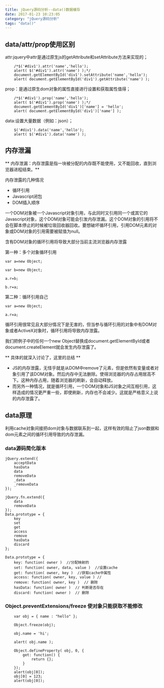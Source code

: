 ```yaml
---
title: jQuery源码分析--data()数据缓存
date: 2017-01-23 10:23:05
category: "jQuery源码分析"
tags: "data()"
---
```

## data/attr/prop使用区别

attr:jquery中attr是通过原生js的getAttribute和setAttribute方法来实现的；
```
	/*$('#div1').attr('name','hello');		
	alert( $('#div1').attr('name') );*/
	document.getElementById('div1').setAttribute('name','hello');
	alert( document.getElementById('div1').getAttribute('name') );
```

prop：是通过原生dom对象的属性直接进行设置和获取属性值得；

```
	/*$('#div1').prop('name','hello');	
	alert( $('#div1').prop('name') );*/
	document.getElementById('div1')['name'] = 'hello';
	alert( document.getElementById('div1')['name'] );
```

data:设置大量数据（例如：json）；
```
	$('#div1').data('name','hello');	
	alert( $('#div1').data('name') );
```

## 内存泄漏

** 内存泄漏：内存泄露是指一块被分配的内存既不能使用，又不能回收，直到浏览器进程结束。**

内存泄露的几种情况

* 循环引用
* Javascript闭包
* DOM插入顺序

一个DOM对象被一个Javascript对象引用，与此同时又引用同一个或其它的Javascript对象，这个DOM对象可能会引发内存泄漏。这个DOM对象的引用将不会在脚本停止的时候被垃圾回收器回收。要想破坏循环引用，引用DOM元素的对象或DOM对象的引用需要被赋值为null。

含有DOM对象的循环引用将导致大部分当前主流浏览器内存泄露

第一种：多个对象循环引用
```
var a=new Object;

var b=new Object;

a.r=b;

b.r=a;
```

第二种：循环引用自己
```
var a=new Object;

a.r=a;
```

循环引用很常见且大部分情况下是无害的，但当参与循环引用的对象中有DOM对象或者ActiveX对象时，循环引用将导致内存泄露。

我们把例子中的任何一个new Object替换成document.getElementById或者document.createElement就会发生内存泄露了。

** 具体的就深入讨论了，这里的总结 **

* JS的内存泄露，无怪乎就是从DOM中remove了元素，但是依然有变量或者对象引用了该DOM对象。然后内存中无法删除。使得浏览器的内存占用居高不下。这种内存占用，随着浏览器的刷新，会自动释放。
* 而另外一种情况，就是循环引用，一个DOM对象和JS对象之间互相引用，这样造成的情况更严重一些，即使刷新，内存也不会减少。这就是严格意义上说的内存泄露了。


## data原理
利用cache对象间接把dom对象与数据联系到一起，这样有效的阻止了json数据和dom元素之间的循环引用导致的内存泄漏。

###  data源码简化版本

```
jQuery.extend({
	acceptData
	hasData
	data
	removeData
	_data
	_removeData
});

jQuery.fn.extend({
	data
	removeData
});
Data.prototype = {
	key
	set
	get
	access
	remove
	hasData
	discard
};

Data.prototype = {
	key: function( owner )  //分配映射的
	set: function( owner, data, value )  //设置cache
	get: function( owner, key )  //获取cache中属性
	access: function( owner, key, value ) // 
	remove: function( owner, key )  // 删除
	hasData: function( owner )  // 判断是否存在
	discard: function( owner )  // 删除
```

### Object.preventExtensions/freeze 使对象只能获取不能修改

```
	var obj = { name : "hello" };
	
	Object.freeze(obj);
	
	obj.name = 'hi';
	
	alert( obj.name );

	Object.defineProperty( obj, 0, {
		get: function() {
			return {};
		}
	});
	alert(obj[0]);
	obj[0] = 123;
	alert(obj[0]);
```

